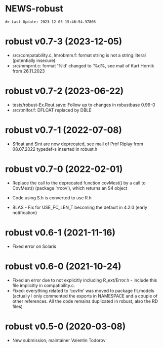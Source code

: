 NEWS-robust
================

<!-- NEWS.md is generated from NEWS.Rmd. Please edit that file -->

    #> Last Update: 2023-12-05 15:46:54.97806

# robust v0.7-3 (2023-12-05)

- src/compatability.c, lmrobmm.f: format string is not a string literal
  (potentially insecure)
- src/mmprnt.c: format ‘%ld’ changed to ’%d%, see mail of Kurt Hornik
  from 26.11.2023

# robust v0.7-2 (2023-06-22)

- tests/robust-Ex.Rout.save: Follow up to changes in robustbase 0.99-0
- src/tmlfor.f: DFLOAT replaced by DBLE

# robust v0.7-1 (2022-07-08)

- Sfloat and Sint are now deprecated, see mail of Prof Riplay from
  08.07.2022 typedef-s inserted in robust.h

# robust v0.7-0 (2022-02-01)

- Replace the call to the deprecated function covMest() by a call to
  CovMest() (package ‘rrcov’), which returns an S4 object

- Code using S.h is converted to use R.h

- BLAS - Fix for USE_FC_LEN_T becoming the default in 4.2.0 (early
  notification)

# robust v0.6-1 (2021-11-16)

- Fixed error on Solaris

# robust v0.6-0 (2021-10-24)

- Fixed an error due to not explicitly including R_ext/Error.h - include
  this file implicitly in compatibility.c.
- Fixed: everything related to ‘covfm’ was moved to package fit.models
  (actually I only commented the exports in NAMESPACE and a couple of
  other references. All the code remains duplicated in robust, also the
  RD files)

# robust v0.5-0 (2020-03-08)

- New submission, maintainer Valentin Todorov
